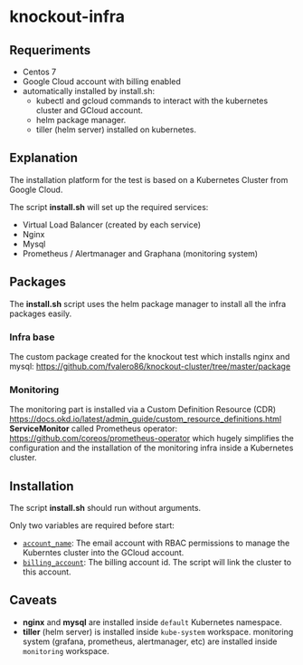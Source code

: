 # knockout-infra

## Requeriments
* Centos 7
* Google Cloud account with billing enabled
* automatically installed by install.sh:
  * kubectl and gcloud commands to interact with the kubernetes cluster and GCloud account.
  * helm package manager.
  * tiller (helm server) installed on kubernetes.

## Explanation
The installation platform for the test is based on a Kubernetes Cluster from Google Cloud.

The script **install.sh** will set up the required services:
* Virtual Load Balancer (created by each service)
* Nginx
* Mysql
* Prometheus / Alertmanager and Graphana (monitoring system)

## Packages
The **install.sh** script uses the helm package manager to install all the infra packages easily.

### Infra base
The custom package created for the knockout test which installs nginx and mysql: https://github.com/fvalero86/knockout-cluster/tree/master/package

### Monitoring
The monitoring part is installed via a Custom Definition Resource (CDR) https://docs.okd.io/latest/admin_guide/custom_resource_definitions.html **ServiceMonitor** called Prometheus operator: https://github.com/coreos/prometheus-operator which hugely simplifies the configuration and the installation of the monitoring infra inside a Kubernetes cluster. 

## Installation
The script **install.sh** should run without arguments.

Only two variables are required before start:
* [`account_name`](install.sh#L5): The email account with RBAC permissions to manage the Kuberntes cluster into the GCloud account.
* [`billing_account`](install.sh#L6): The billing account id. The script will link the cluster to this account.


## Caveats
* **nginx** and **mysql** are installed inside `default` Kubernetes namespace.
* **tiller** (helm server) is installed inside `kube-system` workspace.
monitoring system (grafana, prometheus, alertmanager, etc) are installed inside `monitoring` workspace.